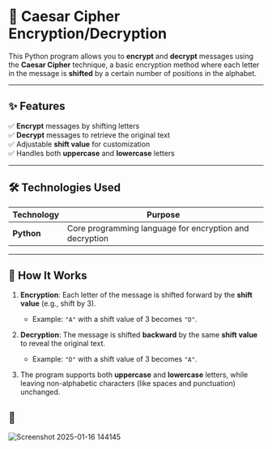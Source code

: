 # 🔐 Caesar Cipher Encryption/Decryption

This Python program allows you to **encrypt** and **decrypt** messages using the **Caesar Cipher** technique, a basic encryption method where each letter in the message is **shifted** by a certain number of positions in the alphabet.

---

## ✨ Features

✅ **Encrypt** messages by shifting letters  
✅ **Decrypt** messages to retrieve the original text  
✅ Adjustable **shift value** for customization  
✅ Handles both **uppercase** and **lowercase** letters

---

## 🛠️ Technologies Used

| Technology | Purpose |
|---|---|
| **Python** | Core programming language for encryption and decryption |

---

## 🔐 How It Works

1. **Encryption**: Each letter of the message is shifted forward by the **shift value** (e.g., shift by 3).
   - Example: `"A"` with a shift value of 3 becomes `"D"`.
   
2. **Decryption**: The message is shifted **backward** by the same **shift value** to reveal the original text.
   - Example: `"D"` with a shift value of 3 becomes `"A"`.

3. The program supports both **uppercase** and **lowercase** letters, while leaving non-alphabetic characters (like spaces and punctuation) unchanged.



## 📸 





![Screenshot 2025-01-16 144145](https://github.com/user-attachments/assets/a962bfc5-a9cd-4b73-8e8d-1091094f5fb7)
